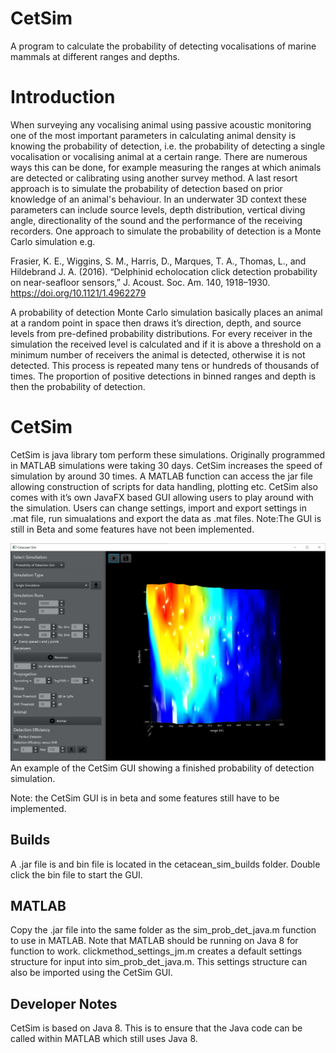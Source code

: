 # CetSim
A program to calculate the probability of detecting vocalisations of marine mammals at different ranges and depths.

# Introduction #

When surveying any vocalising animal using passive acoustic monitoring one of the most important parameters in calculating animal density is knowing the probability of detection, i.e. the probability of detecting a single vocalisation or vocalising animal at a certain range. There are numerous ways this can be done, for example measuring the ranges at which animals are detected or calibrating using another survey method. A last resort approach is to simulate the probability of detection based on prior knowledge of an animal's behaviour. In an underwater 3D context these parameters can include source levels, depth distribution, vertical diving angle, directionality of the sound and the performance of the receiving recorders. One approach to simulate the probability of detection is a Monte Carlo simulation e.g.

Frasier, K. E., Wiggins, S. M., Harris, D., Marques, T. A., Thomas, L., and Hildebrand J. A. (2016). “Delphinid echolocation click detection probability on near-seafloor sensors,” J. Acoust. Soc. Am. 140, 1918–1930. https://doi.org/10.1121/1.4962279

A probability of detection Monte Carlo simulation basically places an animal at a random point in space then draws it’s direction, depth, and source levels from pre-defined probability distributions. For every receiver in the simulation the received level is calculated and if it is above a threshold on a minimum number of receivers the animal is detected, otherwise it is not detected. This process is repeated many tens or hundreds of thousands of times. The proportion of positive detections in binned ranges and depth is then the probability of detection. 

# CetSim #

CetSim is java library tom perform these simulations. Originally programmed in MATLAB simulations were taking 30 days. CetSim increases the speed of simulation by around 30 times. A MATLAB function can access the jar file allowing construction of scripts for data handling, plotting etc. CetSim also comes with it’s own JavaFX based GUI allowing users to play around with the simulation. Users can change settings, import and export settings in .mat file, run simualations and export the data as .mat files. 
Note:The GUI is still in Beta and some features have not been implemented. 

<center><img src="resources/screenshot.png" width="512"></center>
An example of the CetSim GUI showing a finished probability of detection simulation. 

Note: the CetSim GUI is in beta and some features still have to be implemented. 

## Builds ##
A .jar file is and bin file is located in the cetacean_sim_builds folder. Double click the bin file to start the GUI. 

## MATLAB ##
Copy the .jar file into the same folder as the sim_prob_det_java.m function to use in MATLAB. Note that MATLAB should be running on Java 8 for function to work. clickmethod_settings_jm.m creates a default settings structure for input into sim_prob_det_java.m. This settings structure can also be imported using the CetSim GUI. 

## Developer Notes ##
CetSim is based on Java 8. This is to ensure that the Java code can be called within MATLAB which still uses Java 8. 
